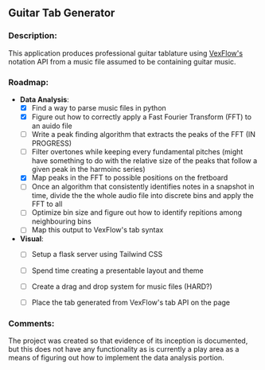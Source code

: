 ## Guitar Tab Generator

### Description:
This application produces professional guitar tablature using [VexFlow's](https://vexflow.com/) notation API from a music file assumed to be containing guitar music.

### Roadmap:
  - **Data Analysis**:
    - [x] Find a way to parse music files in python
    - [x] Figure out how to correctly apply a Fast Fourier Transform (FFT) to an auido file
    - [ ] Write a peak finding algorithm that extracts the peaks of the FFT (IN PROGRESS)
    - [ ] Filter overtones while keeping every fundamental pitches (might have something to do with the relative size of the peaks that follow a given peak in the harmoinc series)
    - [x] Map peaks in the FFT to possible positions on the fretboard
    - [ ] Once an algorithm that consistently identifies notes in a snapshot in time, divide the the whole audio file into discrete bins and apply the FFT to all
    - [ ] Optimize bin size and figure out how to identify repitions among neighbouring bins
    - [ ] Map this output to VexFlow's tab syntax
  - **Visual**:
    - [ ] Setup a flask server using Tailwind CSS
    - [ ] Spend time creating a presentable layout and theme
    - [ ] Create a drag and drop system for music files (HARD?)
    - [ ] Place the tab generated from VexFlow's tab API on the page


### Comments:
The project was created so that evidence of its inception is documented, but this does not have any functionality as is currently a play area as a means of figuring out how to implement the data analysis portion.
